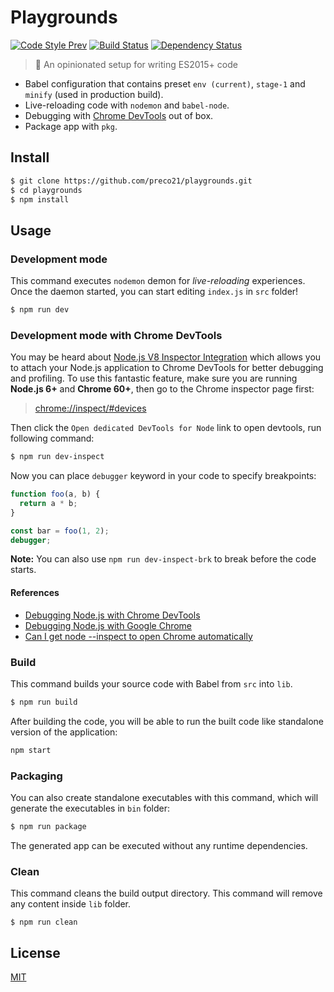 # Playgrounds

[![Code Style Prev](https://img.shields.io/badge/code%20style-prev-32c8fc.svg)](https://github.com/preco21/eslint-config-prev)
[![Build Status](https://travis-ci.org/preco21/playgrounds.svg?branch=master)](https://travis-ci.org/preco21/playgrounds)
[![Dependency Status](https://dependencyci.com/github/preco21/playgrounds/badge)](https://dependencyci.com/github/preco21/playgrounds)

> :rocket: An opinionated setup for writing ES2015+ code

* Babel configuration that contains preset `env (current)`, `stage-1` and `minify` (used in production build).
* Live-reloading code with `nodemon` and `babel-node`.
* Debugging with [Chrome DevTools](https://medium.com/@paul_irish/debugging-node-js-nightlies-with-chrome-devtools-7c4a1b95ae27) out of box.
* Package app with `pkg`.

## Install

```bash
$ git clone https://github.com/preco21/playgrounds.git
$ cd playgrounds
$ npm install
```

## Usage

### Development mode

This command executes `nodemon` demon for _live-reloading_ experiences. Once the daemon started, you can start editing `index.js` in `src` folder!

```bash
$ npm run dev
```

### Development mode with Chrome DevTools

You may be heard about [Node.js V8 Inspector Integration](https://nodejs.org/api/debugger.html#debugger_v8_inspector_integration_for_node_js) which allows you to attach your Node.js application to Chrome DevTools for better debugging and profiling. To use this fantastic feature, make sure you are running **Node.js 6+** and **Chrome 60+**, then go to the Chrome inspector page first:

> [chrome://inspect/#devices](chrome://inspect/#devices)

Then click the `Open dedicated DevTools for Node` link to open devtools, run following command:

```bash
$ npm run dev-inspect
```

Now you can place `debugger` keyword in your code to specify breakpoints:

```js
function foo(a, b) {
  return a * b;
}

const bar = foo(1, 2);
debugger;
```

**Note:** You can also use `npm run dev-inspect-brk` to break before the code starts.

#### References

* [Debugging Node.js with Chrome DevTools](https://medium.com/@paul_irish/debugging-node-js-nightlies-with-chrome-devtools-7c4a1b95ae27)
* [Debugging Node.js with Google Chrome](https://medium.com/the-node-js-collection/debugging-node-js-with-google-chrome-4965b5f910f4)
* [Can I get node --inspect to open Chrome automatically](https://stackoverflow.com/questions/41398970/can-i-get-node-inspect-to-open-chrome-automatically)

### Build

This command builds your source code with Babel from `src` into `lib`.

```bash
$ npm run build
```

After building the code, you will be able to run the built code like standalone version of the application:

```bash
npm start
```

### Packaging

You can also create standalone executables with this command, which will generate the executables in `bin` folder:

```bash
$ npm run package
```

The generated app can be executed without any runtime dependencies.

### Clean

This command cleans the build output directory. This command will remove any content inside `lib` folder.

```base
$ npm run clean
```

## License

[MIT](https://preco.mit-license.org/)

